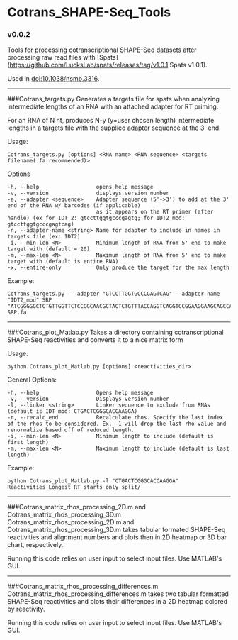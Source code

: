 # Cotrans_SHAPE-Seq_Tools
### v0.0.2
Tools for processing cotranscriptional SHAPE-Seq datasets after processing raw read files with [Spats](https://github.com/LucksLab/spats/releases/tag/v1.0.1 Spats v1.0.1).

Used in [doi:10.1038/nsmb.3316](http://dx.doi.org/10.1038/nsmb.3316).


-------------------------------------------------------------------------------------------------------------

###Cotrans_targets.py
Generates a targets file for spats when analyzing intermediate lengths
of an RNA with an attached adapter for RT priming.

For an RNA of N nt, produces N-y (y=user chosen length) intermediate lengths in a
targets file with the supplied adapter sequence at the 3' end.

Usage:

   `Cotrans_targets.py [options] <RNA name> <RNA sequence> <targets filename(.fa recommended)>`

Options
```
-h, --help                  opens help message
-v, --version               displays version number
-a, --adapter <sequence>    Adapter sequence (5'->3') to add at the 3' end of the RNA w/ barcodes (if applicable)
                            as it appears on the RT primer (after handle) (ex for IDT 2: gtccttggtgcccgagtg; for IDT2_mod: gtccttggtgcccgagtcag)
-n, --adapter-name <string> Name for adapter to include in names in targets file (ex: IDT2)                     
-i, --min-len <N>           Minimum length of RNA from 5' end to make target with (default = 20)
-m, --max-len <N>           Maximum length of RNA from 5' end to make target with (default is entire RNA)
-x, --entire-only           Only produce the target for the max length
```

Example:
```
Cotrans_targets.py  --adapter "GTCCTTGGTGCCCGAGTCAG" --adapter-name "IDT2_mod" SRP "ATCGGGGGCTCTGTTGGTTCTCCCGCAACGCTACTCTGTTTACCAGGTCAGGTCCGGAAGGAAGCAGCCAAGGCAGATGACGCGTGTGCCGGGATGTAGCTGGCAGGGCCCCCACCCGGGTCGGCATGGCATCTCCACCTCCTCGCGGTCCGACCTGGGCATCCGAA" SRP.fa
```

-------------------------------------------------------------------------------------------------------------

###Cotrans_plot_Matlab.py
Takes a directory containing cotranscriptional SHAPE-Seq reactivities and converts it to a nice matrix form

Usage:

   `python Cotrans_plot_Matlab.py [options] <reactivities_dir>`

General Options:                                                                                                
```
-h, --help                  Opens help message
-v, --version               Displays version number
-l, --linker <string>       Linker sequence to exclude from RNAs (default is IDT mod: CTGACTCGGGCACCAAGGA)
-r, --recalc_end            Recalculate rhos. Specify the last index of the rhos to be considered. Ex. -1 will drop the last rho value and renormalize based off of reduced length.
-i, --min-len <N>           Minimum length to include (default is first length)
-m, --max-len <N>           Maximum length to include (default is last length)
```

Example:
```
python Cotrans_plot_Matlab.py -l "CTGACTCGGGCACCAAGGA" Reactivities_Longest_RT_starts_only_split/
```
-------------------------------------------------------------------------------------------------------------

###Cotrans_matrix_rhos_processing_2D.m and Cotrans_matrix_rhos_processing_3D.m
Cotrans_matrix_rhos_processing_2D.m and Cotrans_matrix_rhos_processing_3D.m takes tabular formated SHAPE-Seq
 reactivities and alignment numbers and plots then in 2D heatmap or 3D bar chart, respectively.

Running this code relies on user input to select input files. Use MATLAB's GUI.

-------------------------------------------------------------------------------------------------------------

###Cotrans_matrix_rhos_processing_differences.m
Cotrans_matrix_rhos_processing_differences.m takes two tabular formatted SHAPE-Seq reactivities and plots
 their differences in a 2D heatmap colored by reactivity.

Running this code relies on user input to select input files. Use MATLAB's GUI.

